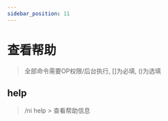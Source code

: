 ```yaml
---
sidebar_position: 11
---
```


# 查看帮助

> 全部命令需要OP权限/后台执行, []为必填, ()为选填

## help

> /ni help > 查看帮助信息

